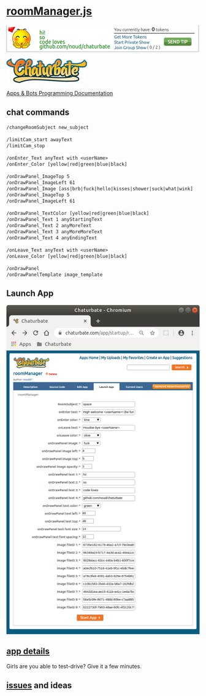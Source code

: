 # [roomManager.js](https://github.com/noud/chaturbate/blob/master/noud41/roomManager.js)

![roomManager Panel](./docs/Panel.png?raw=true "roomManager")

[![Chaturbate](./../logo.png?raw=true "Chaturbate")
](https://chaturbate.com/)

[Apps & Bots Programming Documentation](https://chaturbate.com/apps/docs)

## chat commands

```
/changeRoomSubject new_subject

/limitCam_start awayText
/limitCam_stop

/onEnter_Text anyText with <userName>
/onEnter_Color [yellow|red|green|blue|black]

/onDrawPanel_ImageTop 5
/onDrawPanel_ImageLeft 61
/onDrawPanel_Image [ass|brb|fuck|hello|kisses|shower|suck|what|wink]
/onDrawPanel_ImageTop 5
/onDrawPanel_ImageLeft 61

/onDrawPanel_TextColor [yellow|red|green|blue|black]
/onDrawPanel_Text 1 anyStartingText
/onDrawPanel_Text 2 anyMoreText
/onDrawPanel_Text 3 anyMoreMoreText
/onDrawPanel_Text 4 anyEndingText

/onLeave_Text anyText with <userName>
/onLeave_Color [yellow|red|green|blue|black]

/onDrawPanel
/onDrawPanelTemplate image_template
```
## Launch App

![Launch App](./docs/Launch_App.png?raw=true "Launch App")

## [app details](https://chaturbate.com/apps/app_details/roommanager/?version=&slot=0)

Girls are you able to test-drive? Give it a few minutes.

## [issues](https://github.com/noud/chaturbate/issues) and ideas